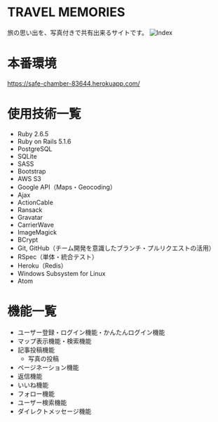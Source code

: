 # TRAVEL MEMORIES
旅の思い出を、写真付きで共有出来るサイトです。
![Index](https://user-images.githubusercontent.com/54243961/73580460-fd2db300-44c8-11ea-8249-8b539bfcb766.png)

# 本番環境
https://safe-chamber-83644.herokuapp.com/

# 使用技術一覧
* Ruby 2.6.5
* Ruby on Rails 5.1.6
* PostgreSQL
* SQLite
* SASS
* Bootstrap
* AWS S3
* Google API（Maps・Geocoding）
* Ajax
* ActionCable
* Ransack
* Gravatar
* CarrierWave
* ImageMagick
* BCrypt
* Git, GitHub（チーム開発を意識したブランチ・プルリクエストの活用）
* RSpec（単体・統合テスト）
* Heroku（Redis）
* Windows Subsystem for Linux
* Atom

# 機能一覧
* ユーザー登録・ログイン機能・かんたんログイン機能
* マップ表示機能・検索機能
* 記事投稿機能
  * 写真の投稿
* ページネーション機能
* 返信機能
* いいね機能
* フォロー機能
* ユーザー検索機能
* ダイレクトメッセージ機能
